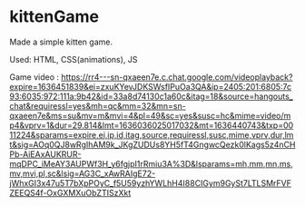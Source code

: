 # kittenGame

Made a simple kitten game.

Used: HTML, CSS(animations), JS

Game video : https://rr4---sn-qxaeen7e.c.chat.google.com/videoplayback?expire=1636451839&ei=zxuKYevJDKSWsfIPuOa3QA&ip=2405:201:6805:7c93:6035:972:111a:9b42&id=33a8d74130c1a60c&itag=18&source=hangouts_chat&requiressl=yes&mh=qc&mm=32&mn=sn-qxaeen7e&ms=su&mv=m&mvi=4&pl=49&sc=yes&susc=hc&mime=video/mp4&vprv=1&dur=29.814&lmt=1636036025017032&mt=1636440743&txp=0011224&sparams=expire,ei,ip,id,itag,source,requiressl,susc,mime,vprv,dur,lmt&sig=AOq0QJ8wRgIhAM9k_JKgZUDUs8YH5fT4GngwcQezk0lKags5z4nCHPb-AiEAxAUKRUR-mqDPC_iMeAY3AUPWf3H_y6fgjpI1rRmiu3A%3D&lsparams=mh,mm,mn,ms,mv,mvi,pl,sc&lsig=AG3C_xAwRAIgE72-jWhxGI3x47u5T7bXpPOyC_f5U59yzhYWLhH4I88CIGym9GySt7LTLSMrFVFZEEQS4f-OxGXMXuObZTISzXkt
